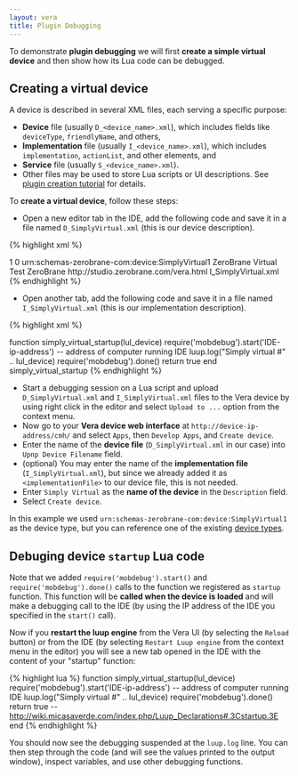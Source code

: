 ```yaml
---
layout: vera
title: Plugin Debugging
---
```


To demonstrate **plugin debugging** we will first **create a simple virtual device**
and then show how its Lua code can be debugged.

## Creating a virtual device

A device is described in several XML files, each serving a specific purpose:

- **Device** file (usually `D_<device_name>.xml`),
which includes fields like `deviceType`, `friendlyName`, and others,
- **Implementation** file (usually `I_<device_name>.xml`),
which includes `implementation`, `actionList`, and other elements,
and
- **Service** file (usually `S_<device_name>.xml`).
- Other files may be used to store Lua scripts or UI descriptions.
See [plugin creation tutorial](http://wiki.micasaverde.com/index.php/Plugin_Creation_Tutorial) for details.

To **create a virtual device**, follow these steps:

- Open a new editor tab in the IDE, add the following code and
save it in a file named `D_SimplyVirtual.xml` (this is our device description).

{% highlight xml %}
<?xml version="1.0"?>
<root xmlns="urn:schemas-upnp-org:device-1-0">
  <specVersion>
    <major>1</major>
    <minor>0</minor>
  </specVersion>
  <device>
    <deviceType>urn:schemas-zerobrane-com:device:SimplyVirtual1</deviceType>
    <friendlyName>ZeroBrane Virtual Test</friendlyName>
    <manufacturer>ZeroBrane</manufacturer>
    <manufacturerURL>http://studio.zerobrane.com/vera.html</manufacturerURL>
    <implementationList>
      <implementationFile>I_SimplyVirtual.xml</implementationFile>
    </implementationList>
  </device>
</root>
{% endhighlight %}

- Open another tab, add the following code and
save it in a file named `I_SimplyVirtual.xml` (this is our implementation description).

{% highlight xml %}
<?xml version="1.0"?>
<implementation>
  <functions>
  function simply_virtual_startup(lul_device)
    require('mobdebug').start('IDE-ip-address') -- address of computer running IDE
    luup.log("Simply virtual #" .. lul_device)
    require('mobdebug').done()
    return true
  end
  </functions>
  <startup>simply_virtual_startup</startup>
</implementation>
{% endhighlight %}

- Start a debugging session on a Lua script and upload `D_SimplyVirtual.xml`
and `I_SimplyVirtual.xml` files to the Vera device by using right click in the
editor and select `Upload to ...` option from the context menu.
- Now go to your **Vera device web interface** at `http://device-ip-address/cmh/`
and select `Apps`, then `Develop Apps`, and `Create device`.
- Enter the name of the **device file** (`D_SimplyVirtual.xml` in our case) into `Upnp Device Filename` field.
- (optional) You may enter the name of the **implementation file** (`I_SimplyVirtual.xml`),
but since we already added it as `<implementationFile>` to our device file, this is not needed.
- Enter `Simply Virtual` as the **name of the device** in the `Description` field.
- Select `Create device`.

In this example we used `urn:schemas-zerobrane-com:device:SimplyVirtual1` as the device type,
but you can reference one of the existing [device types](http://wiki.micasaverde.com/index.php/Luup_UPNP_Files#Device_Types).

## Debuging device `startup` Lua code

Note that we added `require('mobdebug').start()` and `require('mobdebug').done()` calls
to the function we registered as `startup` function. This function will be
**called when the device is loaded** and will make a debugging call to the IDE
(by using the IP address of the IDE you specified in the `start()` call).

Now if you **restart the luup engine** from the Vera UI (by selecting the `Reload` button)
or from the IDE (by selecting `Restart Luup engine` from the context menu in the editor)
you will see a new tab opened in the IDE with the content of your "startup" function:

{% highlight lua %}
function simply_virtual_startup(lul_device)
  require('mobdebug').start('IDE-ip-address') -- address of computer running IDE
  luup.log("Simply virtual #" .. lul_device)
  require('mobdebug').done()
  return true -- http://wiki.micasaverde.com/index.php/Luup_Declarations#.3Cstartup.3E
end
{% endhighlight %}

You should now see the debugging suspended at the `luup.log` line. You can
then step through the code (and will see the values printed to the
output window), inspect variables, and use other debugging functions.
